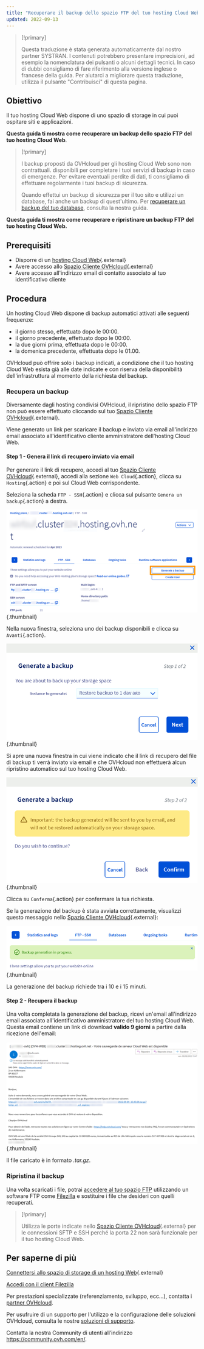 ```yaml
---
title: "Recuperare il backup dello spazio FTP del tuo hosting Cloud Web"
updated: 2022-09-13
---
```


> [!primary]
>
> Questa traduzione è stata generata automaticamente dal nostro partner SYSTRAN. I contenuti potrebbero presentare imprecisioni, ad esempio la nomenclatura dei pulsanti o alcuni dettagli tecnici. In caso di dubbi consigliamo di fare riferimento alla versione inglese o francese della guida. Per aiutarci a migliorare questa traduzione, utilizza il pulsante "Contribuisci" di questa pagina.
>

## Obiettivo

Il tuo hosting Cloud Web dispone di uno spazio di storage in cui puoi ospitare siti e applicazioni.

**Questa guida ti mostra come recuperare un backup dello spazio FTP del tuo hosting Cloud Web**.

> [!primary]
> 
> I backup proposti da OVHcloud per gli hosting Cloud Web sono non contrattuali. disponibili per completare i tuoi servizi di backup in caso di emergenze. Per evitare eventuali perdite di dati, ti consigliamo di effettuare regolarmente i tuoi backup di sicurezza.
> 
> Quando effettui un backup di sicurezza per il tuo sito e utilizzi un database, fai anche un backup di quest'ultimo. Per [recuperare un backup del tuo database](/pages/web_cloud/web_hosting/sql_database_export), consulta la nostra guida.
> 

**Questa guida ti mostra come recuperare e ripristinare un backup FTP del tuo hosting Cloud Web.**

## Prerequisiti

- Disporre di un [hosting Cloud Web](https://www.ovhcloud.com/it/web-hosting/cloud-web-offer/){.external}
- Avere accesso allo [Spazio Cliente OVHcloud](https://www.ovh.com/auth/?action=gotomanager&from=https://www.ovh.it/&ovhSubsidiary=it){.external}
- Avere accesso all'indirizzo email di contatto associato al tuo identificativo cliente

## Procedura

Un hosting Cloud Web dispone di backup automatici attivati alle seguenti frequenze:

- il giorno stesso, effettuato dopo le 00:00.
- il giorno precedente, effettuato dopo le 00:00.
- la due giorni prima, effettuata dopo le 00:00.
- la domenica precedente, effettuata dopo le 01.00.

OVHcloud può offrire solo i backup indicati, a condizione che il tuo hosting Cloud Web esista già alle date indicate e con riserva della disponibilità dell'infrastruttura al momento della richiesta del backup.

### Recupera un backup

Diversamente dagli hosting condivisi OVHcloud, il ripristino dello spazio FTP non può essere effettuato cliccando sul tuo [Spazio Cliente OVHcloud](https://www.ovh.com/auth/?action=gotomanager&from=https://www.ovh.it/&ovhSubsidiary=it){.external}.

Viene generato un link per scaricare il backup e inviato via email all'indirizzo email associato all'identificativo cliente amministratore dell'hosting Cloud Web.

#### Step 1 - Genera il link di recupero inviato via email

Per generare il link di recupero, accedi al tuo [Spazio Cliente OVHcloud](https://www.ovh.com/auth/?action=gotomanager&from=https://www.ovh.it/&ovhSubsidiary=it){.external}, accedi alla sezione `Web Cloud`{.action}, clicca su `Hosting`{.action} e poi sul Cloud Web corrispondente. 

Seleziona la scheda `FTP - SSH`{.action} e clicca sul pulsante `Genera un backup`{.action} a destra.

![backupftpcw](images/GenerateABackup.png){.thumbnail}

Nella nuova finestra, seleziona uno dei backup disponibili e clicca su `Avanti`{.action}.

![backupftpcw](images/GenerateABackup2.png){.thumbnail}

Si apre una nuova finestra in cui viene indicato che il link di recupero del file di backup ti verrà inviato via email e che OVHcloud non effettuerà alcun ripristino automatico sul tuo hosting Cloud Web.

![backupftpcw](images/GenerateABackup3.png){.thumbnail}

Clicca su `Conferma`{.action} per confermare la tua richiesta.

Se la generazione del backup è stata avviata correttamente, visualizzi questo messaggio nello [Spazio Cliente OVHcloud](https://www.ovh.com/auth/?action=gotomanager&from=https://www.ovh.it/&ovhSubsidiary=it){.external}:

![backupftpcw](images/BackupInProgress.png){.thumbnail}

La generazione del backup richiede tra i 10 e i 15 minuti.

#### Step 2 - Recupera il backup

Una volta completata la generazione del backup, ricevi un'email all'indirizzo email associato all'identificativo amministratore del tuo hosting Cloud Web.<br>
Questa email contiene un link di download **valido 9 giorni** a partire dalla ricezione dell'email:

![backupftpcw](images/mailBackup.png){.thumbnail}

Il file caricato è in formato *.tar.gz*.

### Ripristina il backup

Una volta scaricati i file, potrai [accedere al tuo spazio FTP](/pages/web_cloud/web_hosting/ftp_connection) utilizzando un software FTP come [Filezilla](/pages/web_cloud/web_hosting/ftp_filezilla_user_guide) e sostituire i file che desideri con quelli recuperati.

> [!primary]
>
> Utilizza le porte indicate nello [Spazio Cliente OVHcloud](https://www.ovh.com/auth/?action=gotomanager&from=https://www.ovh.it/&ovhSubsidiary=it){.external} per le connessioni SFTP e SSH perché la porta 22 non sarà funzionale per il tuo hosting Cloud Web.
>

## Per saperne di più 

[Connettersi allo spazio di storage di un hosting Web](/pages/web_cloud/web_hosting/ftp_connection){.external}

[Accedi con il client Filezilla](/pages/web_cloud/web_hosting/ftp_filezilla_user_guide)

Per prestazioni specializzate (referenziamento, sviluppo, ecc...), contatta i [partner OVHcloud](https://partner.ovhcloud.com/it/).

Per usufruire di un supporto per l'utilizzo e la configurazione delle soluzioni OVHcloud, consulta le nostre [soluzioni di supporto](https://www.ovhcloud.com/it/support-levels/).

Contatta la nostra Community di utenti all’indirizzo <https://community.ovh.com/en/>.


